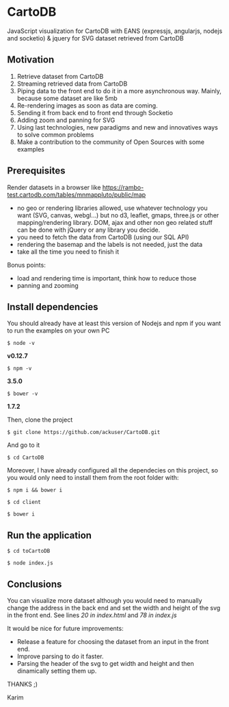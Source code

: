 # CartoDB

JavaScript visualization for CartoDB with EANS (expressjs, angularjs, nodejs and socketio) & jquery for SVG dataset retrieved from CartoDB

## Motivation

1. Retrieve dataset from CartoDB
2. Streaming retrieved data from CartoDB
3. Piping data to the front end to do it in a more asynchronous way. Mainly, because some dataset are like 5mb
4. Re-rendering images as soon as data are coming.
5. Sending it from back end to front end through Socketio
6. Adding zoom and panning for SVG
7. Using last technologies, new paradigms and new and innovatives ways to solve common problems
8. Make a contribution to the community of Open Sources with some examples


## Prerequisites

Render datasets in a browser like https://rambo-test.cartodb.com/tables/mnmappluto/public/map

* no geo or rendering libraries allowed, use whatever technology you want (SVG, canvas, webgl...) but no d3, leaflet, gmaps, three.js or other mapping/rendering library. DOM, ajax and other non geo related stuff can be done with jQuery or any library you decide.
* you need to fetch the data from CartoDB (using our SQL API)
* rendering the basemap and the labels is not needed, just the data
* take all the time you need to finish it

Bonus points:

* load and rendering time is important, think how to reduce those
* panning and zooming

## Install dependencies

You should already have at least this version of Nodejs and npm if you want to run the examples on your own PC

```
$ node -v
```
 **v0.12.7**
```
$ npm -v
```
**3.5.0**
```
$ bower -v
```
**1.7.2**

Then, clone the project

```
$ git clone https://github.com/ackuser/CartoDB.git
```
And go to it
```
$ cd CartoDB
```
Moreover, I have already configured all the dependecies on this project, so you would only need to install them from the root folder with:
```
$ npm i && bower i
```
```
$ cd client
```
```
$ bower i
```
## Run the application

```
$ cd toCartoDB
```
```
$ node index.js
```

## Conclusions

You can visualize more dataset although you would need to manually change the address in the back end and set the width and height of the svg in the front end. See lines *20 in index.html* and *78 in index.js*

It would be nice for future improvements:

* Release a feature for choosing the dataset from an input in the front end.
* Improve parsing to do it faster.
* Parsing the header of the svg to get width and height and then dinamically setting them up.


THANKS ;)  

Karim
